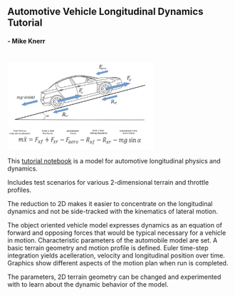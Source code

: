 ## Automotive Vehicle Longitudinal Dynamics Tutorial
#### - Mike Knerr 

#
<img src="longitudinal-car-v0.06.png" alt="car" width="65%"/> 

This [tutorial notebook](Longitudinal_Vehicle_Model.ipynb) is a model for automotive longitudinal physics and dynamics. 

Includes test scenarios for various 2-dimensional terrain and throttle profiles.

The reduction to 2D makes it easier to concentrate on the longitudinal dynamics 
and not be side-tracked with the kinematics of lateral motion.

The object oriented vehicle model expresses dynamics as an equation of forward
and opposing forces that would be typical necessary for a vehicle in motion. Characteristic
parameters of the automobile model are set. A basic terrain geometry and motion profile is
defined. Euler time-step integration yields acelleration, velocity and longitudinal 
position over time. Graphics show different aspects of the motion plan when run is completed.

The parameters, 2D terrain geometry can be changed and experimented with to learn about 
the dynamic behavior of the model.








